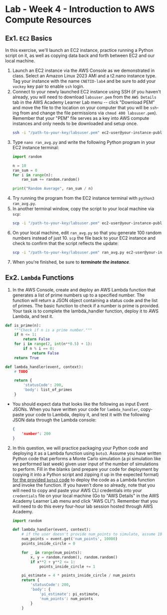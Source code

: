 # Lab - Week 4 - Introduction to AWS Compute Resources

## Ex1. `EC2` Basics

In this exercise, we'll launch an EC2 instance, practice running a Python script on it, as well as copying data back and forth between EC2 and our local machine.

1. Launch an EC2 instance via the AWS Console as we demonstrated in class. Select an Amazon Linux 2023 AMI and a t2.nano instance type. Tag your instance with the name `CNETID-lab4` and be sure to add your `vockey` key pair to enable `ssh` login.
2. Connect to your newly launched EC2 instance using SSH (if you haven't already, you will need to download `labsuser.pem` from the `AWS Details` tab in the AWS Academy Learner Lab menu -- click "Download PEM" and move the file to the location on your computer that you will be `ssh`-ing from and change the file permissions via `chmod 400 labsuser.pem`). Remember that your "PEM" file serves as a key into AWS compute instances and only needs to be downloaded and setup once.
    ```bash 
    ssh -i "/path-to-your-key/labsuser.pem" ec2-user@your-instance-public-ip
    ```
3. Type `nano ran_avg.py` and write the following Python program in your EC2 instance terminal:
    ```python
    import random

    n = 10
    ran_sum = 0
    for i in range(n):
        ran_sum += random.random()

    print("Random Average", ran_sum / n)
    ```
4. Try running the program from the EC2 instance terminal with `python3 ran_avg.py`.
5. In another terminal window, copy the script to your local machine via `scp`:
    ```bash
    scp -i "/path-to-your-key/labsuser.pem" ec2-user@your-instance-public-ip:ran_avg.py .
    ```
5. On your local machine, edit `ran_avg.py` so that you generate 100 random numbers instead of just 10. `scp` the file back to your EC2 instance and check to confirm that the script reflects the update:
    ```bash
    scp -i "/path-to-your-key/labsuser.pem" ran_avg.py ec2-user@your-instance-public-ip:.
    ```
6. When you're finished, be sure to ***terminate the instance***.

## Ex2. `Lambda` Functions

1. In the AWS Console, create and deploy an AWS Lambda function that generates a list of prime numbers up to a specified number. The function will return a JSON object containing a status code and the list of primes. The basic function to check if a number is prime is provided. Your task is to complete the lambda_handler function, deploy it to AWS Lambda, and test it.

```python
def is_prime(n):
    """Check if n is a prime number."""
    if n <= 1:
        return False
    for i in range(2, int(n**0.5) + 1):
        if n % i == 0:
            return False
    return True

def lambda_handler(event, context):
    # TODO

    return {
        'statusCode': 200,
        'body': list_of_primes
    }
```
- You should expect data that looks like the following as input Event JSONs. When you have written your code for `lambda_handler`, copy-paste your code to Lambda, deploy it, and test it with the following JSON data through the Lambda console:
    ```json
    {
        'number': 200
    }
    ```
2. In this question, we will practice packaging your Python code and deploying it as a Lambda function using `boto3`. Assume you have written Python code that performs a Monte Carlo simulation (a pi simulation like we performed last week) given user input of the number of simulations to perform. Fill in the blanks (and prepare your code for deployment by copying it into a Python script and zipping it up in the expected format) [for the provided `boto3` code](lab4_lambda_step.ipynb) to deploy the code as a Lambda function and invoke the function. If you haven't done so already, note that you will need to copy and paste your AWS CLI credentials into your `credentials` file on your local machine (Go to "AWS Details" in the AWS Academy Learner Lab menu and click "AWS CLI"). Remember that you will need to do this every four-hour lab session hosted through AWS Academy.
    ```python
    import random

    def lambda_handler(event, context):
        # if the user doesn't provide num_points to simulate, assume 10k
        num_points = event.get('num_points', 10000)
        points_inside_circle = 0

        for _ in range(num_points):
            x, y = random.random(), random.random()
            if x**2 + y**2 <= 1:
                points_inside_circle += 1

        pi_estimate = 4 * points_inside_circle / num_points
        return {
            'statusCode': 200,
            'body': {
                'pi_estimate': pi_estimate,
                'num_points': num_points
            }
        }
    ```